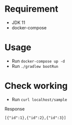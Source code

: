 # Requirement
 
* JDK 11
* docker-compose
 
# Usage

- Run `docker-compose up -d`
- Run `./gradlew bootRun`

# Check working
- Run `curl localhost/sample`  

Response
```
[{"id":1},{"id":2},{"id":3}]
```
